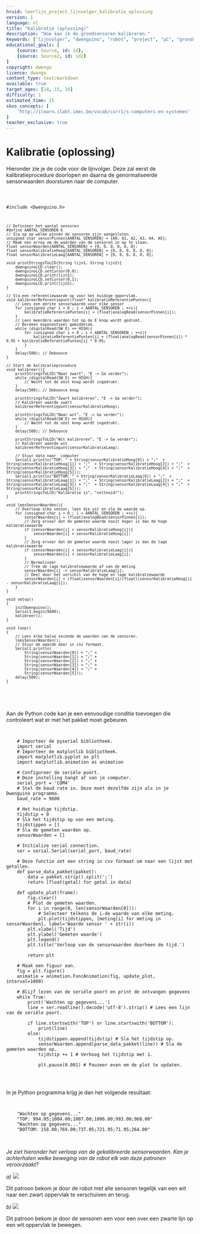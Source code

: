 ```yaml
---
hruid: leerlijn_project_lijnvolger_kalibratie_oplossing
version: 1
language: nl
title: "Kalibratie (oplossing)"
description: "Hoe kan ik de grondsensoren kalibreren."
keywords: ["lijnvolger", "dwenguino", "robot", "project", "µC", "grondsensor", "kalibratie", "calibratie"]
educational_goals: [
    {source: Source, id: id}, 
    {source: Source2, id: id2}
]
copyright: dwengo
licence: dwengo
content_type: text/markdown
available: true
target_ages: [14, 15, 16]
difficulty: 1
estimated_time: 15
skos_concepts: [
    'http://ilearn.ilabt.imec.be/vocab/curr1/s-computers-en-systemen'
]
teacher_exclusive: true
---
```


# Kalibratie (oplossing)

Hieronder zie je de code voor de lijnvolger. Deze zal eerst de kalibratieprocedure doorlopen en daarna de genormaliseerde sensorwaarden doorsturen naar de computer.



<div class="dwengo-content dwengo-code-simulator">
    <pre>
<code class="language-cpp" data-filename="lees_sensoren_en_kalibreer.cpp">

   #include <Dwenguino.h>

    // Definieer het aantal sensoren
    #define AANTAL_SENSOREN 6
    // Sla op op welke pinnen de sensoren zijn aangesloten.
    unsigned char sensorPinnen[AANTAL_SENSOREN] = {A0, A1, A2, A3, A4, A5};
    // Maak een array om de waarden van de sensoren in op te slaan.
    float sensorWaarden[AANTAL_SENSOREN] = {0, 0, 0, 0, 0, 0};
    float sensorKalibratieHoog[AANTAL_SENSOREN] = {0, 0, 0, 0, 0, 0};
    float sensorKalibratieLaag[AANTAL_SENSOREN] = {0, 0, 0, 0, 0, 0};

    void printStringsToLCD(String lijn1, String lijn2){
        dwenguinoLCD.clear();
        dwenguinoLCD.setCursor(0,0);
        dwenguinoLCD.print(lijn1);
        dwenguinoLCD.setCursor(0,1);
        dwenguinoLCD.print(lijn2);
    }

    // Sla een referentiewaarde op voor het huidige oppervlak.
    void kalibreerReferentiepunt(float* kalibratieReferentiePunten){
        // Lees een eerste sensorwaarde voor elke sensor
        for (unsigned char i = 0 ; i < AANTAL_SENSOREN ; ++i){
            kalibratieReferentiePunten[i] = (float)analogRead(sensorPinnen[i]);
        }
        // Lees meerdere waarden tot op de E knop wordt gedrukt.
        // Bereken exponentieel gemiddelde.
        while (digitalRead(SW_E) == HIGH){
            for (unsigned char i = 0 ; i < AANTAL_SENSOREN ; ++i){
                kalibratieReferentiePunten[i] = (float)analogRead(sensorPinnen[i]) * 0.95 + kalibratieReferentiePunten[i] * 0.05;
            }
        }
        delay(500); // Debounce
    }

    // Start de kalibratieprocedure
    void kalibreer(){
        printStringsToLCD("Naar zwart", "E -> Ga verder");
        while (digitalRead(SW_E) == HIGH){
            // Wacht tot de oost knop wordt ingedrukt.
        }
        delay(500); // Debounce knop

        printStringsToLCD("Zwart kalibreren", "E -> Ga verder");
        // Kalibreer waarde zwart
        kalibreerReferentiepunt(sensorKalibratieHoog);

        printStringsToLCD("Naar wit", "E -> Ga verder");
        while (digitalRead(SW_E) == HIGH){
            // Wacht tot de oost knop wordt ingedrukt.
        }
        delay(500); // Debounce

        printStringsToLCD("Wit kalibreren", "E -> Ga verder");
        // Kalibreer waarde wit
        kalibreerReferentiepunt(sensorKalibratieLaag);

        // Stuur data naar  computer
        Serial1.println("TOP: " + String(sensorKalibratieHoog[0]) + ";"  + String(sensorKalibratieHoog[1]) + ";"  + String(sensorKalibratieHoog[2]) + ";"  + String(sensorKalibratieHoog[3]) + ";"  + String(sensorKalibratieHoog[4]) + ";"  + String(sensorKalibratieHoog[5]));
        Serial1.println("BOTTOM: " + String(sensorKalibratieLaag[0]) + ";"  + String(sensorKalibratieLaag[1]) + ";"  + String(sensorKalibratieLaag[2]) + ";"  + String(sensorKalibratieLaag[3]) + ";"  + String(sensorKalibratieLaag[4]) + ";"  + String(sensorKalibratieLaag[5]));
        printStringsToLCD("Kalibratie is", "voltooid!");
    }

    void leesSensorWaarden(){
        // Overloop elke sensor, lees die uit en sla de waarde op.
        for (unsigned char i = 0 ; i < AANTAL_SENSOREN ; ++i){
            sensorWaarden[i] = (float)analogRead(sensorPinnen[i]);
            // Zorg ervoor dat de gemeten waarde nooit hoger is dan de hoge kalibratiewaarde
            if (sensorWaarden[i] > sensorKalibratieHoog[i]){
                sensorWaarden[i] = sensorKalibratieHoog[i];
            }
            // Zorg ervoor dat de gemeten waarde nooit lager is dan de lage kalibratiewaarde
            if (sensorWaarden[i] < sensorKalibratieLaag[i]){
                sensorWaarden[i] = sensorKalibratieLaag[i];
            }
            // Normaliseer
            // Trek de lage kalibratiewaarde af van de meting
            sensorWaarden[i] -= sensorKalibratieLaag[i];
            // Deel door het verschil van de hoge en lage kalibratiewaarde
            sensorWaarden[i] = (float)sensorWaarden[i]/(float)(sensorKalibratieHoog[i] - sensorKalibratieLaag[i]);
        }
    }

    void setup()
    {
        initDwenguino();
        Serial1.begin(9600);
        kalibreer();
    }

    void loop()
    {
        // Lees elke halve seconde de waarden van de sensoren.
        leesSensorWaarden();
        // Stuur de waarde door in csv formaat.
        Serial1.println(
            String(sensorWaarden[0]) + ";" +
            String(sensorWaarden[1]) + ";" +
            String(sensorWaarden[2]) + ";" +
            String(sensorWaarden[3]) + ";" +
            String(sensorWaarden[4]) + ";" +
            String(sensorWaarden[5]));
        delay(500);
    }

</code>
    </pre>
</div>


Aan de Python code kan je een eenvoudige conditie toevoegen die controleert wat er met het pakket moet gebeuren.

<pre>
<code class="lang-python">

    # Importeer de pyserial bibliotheek.
    import serial
    # Importeer de matplotlib bibliotheek.
    import matplotlib.pyplot as plt
    import matplotlib.animation as animation

    # Configureer de seriële poort.
    # Deze instelling hangt af van je computer.
    serial_port = 'COM4'  
    # Stel de baud rate in. Deze moet dezelfde zijn als in je Dwenguino programma.
    baud_rate = 9600     

    # Het huidige tijdstip.
    tijdstip = 0
    # Sla het tijdstip op van een meting.
    tijdstippen = [] 
    # Sla de gemeten waarden op.
    sensorWaarden = []

    # Initialize serial connection.
    ser = serial.Serial(serial_port, baud_rate)

    # Deze functie zet een string in csv formaat om naar een lijst met getallen.
    def parse_data_pakket(pakket):
        data = pakket.strip().split(';')
        return [float(getal) for getal in data]

    def update_plot(frame):
        fig.clear()
        # Plot de gemeten waarden.
        for i in range(0, len(sensorWaarden[0])):
            # Selecteer telkens de i-de waarde van elke meting.
            plt.plot(tijdstippen, [meting[i] for meting in sensorWaarden], label='Waarde sensor ' + str(i))
        plt.xlabel('Tijd')
        plt.ylabel('Gemeten waarde')
        plt.legend()
        plt.title('Verloop van de sensorwaarden doorheen de tijd.')
        
        return plt

    # Maak een figuur aan.
    fig = plt.figure()
    animatie = animation.FuncAnimation(fig, update_plot, interval=1000)

    # Blijf lezen van de seriële poort en print de ontvangen gegevens
    while True:
        print('Wachten op gegevens...')
        line = ser.readline().decode('utf-8').strip() # Lees een lijn van de seriële poort.
        
        if line.startswith('TOP') or line.startswith('BOTTOM'):
            print(line)
        else:
            tijdstippen.append(tijdstip) # Sla het tijdstip op.
            sensorWaarden.append(parse_data_pakket(line)) # Sla de gemeten waarden op.
            tijdstip += 1 # Verhoog het tijdstip met 1.
            
            plt.pause(0.001) # Pauzeer even om de plot te updaten.
    

</code>
</pre>


In je Python programma krijg je dan het volgende resultaat:

<pre>
<code class="lang-bash">

    "Wachten op gegevens..."
    "TOP: 994.05;1004.00;1007.00;1006.00;993.00;968.00"
    "Wachten op gegevens..."
    "BOTTOM: 158.00;769.00;737.05;721.95;71.95;264.00"

</code>
</pre>

*Je ziet hieronder het verloop van de gekalibreerde sensorwaarden. Kan je achterhalen welke beweging van de robot elk van deze patronen veroorzaakt?*

*a)*
<img src="img/verloop_sensorwaarden_gecalibreerd_wit_zwart.png"></img>

Dit patroon bekom je door de robot met alle sensoren tegelijk van een wit naar een zwart oppervlak te verschuiven en terug.

*b)*
<img src="img/verloop_sensorwaarden_gecalibreerd_sweep.png"></img>

Dit patroon bekom je door de sensoren een voor een over een zwarte lijn op een wit oppervlak te bewegen.
